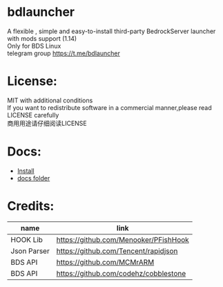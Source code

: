 # bdlauncher
A flexible , simple and easy-to-install third-party BedrockServer launcher with mods support (1.14)  
Only for BDS Linux  
telegram group https://t.me/bdlauncher  
# License: 
MIT with additional conditions   
If you want to redistribute software in a commercial manner,please read LICENSE carefully   
商用用途请仔细阅读LICENSE   
# Docs:
- [Install](docs/Install.md)  
- [docs folder](docs/Home.md)
# Credits:
| name | link |
|  ----|----  |
| HOOK Lib | https://github.com/Menooker/PFishHook |
| Json Parser | https://github.com/Tencent/rapidjson |
| BDS API | https://github.com/MCMrARM |
| BDS API | https://github.com/codehz/cobblestone  |

